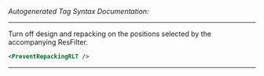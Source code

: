 <!-- THIS IS AN AUTOGENERATED FILE: Don't edit it directly, instead change the schema definition in the code itself. -->

_Autogenerated Tag Syntax Documentation:_

---
Turn off design and repacking on the positions selected by the accompanying ResFilter.

```xml
<PreventRepackingRLT />
```



---
